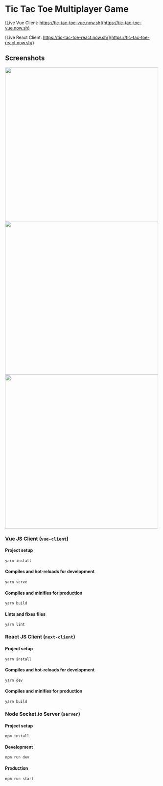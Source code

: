 # Tic Tac Toe Multiplayer Game
[Live Vue Client: https://tic-tac-toe-vue.now.sh](https://tic-tac-toe-vue.now.sh)

[Live React Client: https://tic-tac-toe-react.now.sh/](https://tic-tac-toe-react.now.sh/)

## Screenshots

<img src="https://i.imgur.com/de1qxXm.png" width="500" />
<img src="https://i.imgur.com/Tmz5OyD.png" width="500" />
<img src="https://i.imgur.com/JtEJyu4.png" width="500" />

### Vue JS Client (`vue-client`)

#### Project setup
```
yarn install
```

#### Compiles and hot-reloads for development
```
yarn serve
```

#### Compiles and minifies for production
```
yarn build
```

#### Lints and fixes files
```
yarn lint
```


### React JS Client (`next-client`)

#### Project setup
```
yarn install
```

#### Compiles and hot-reloads for development
```
yarn dev
```

#### Compiles and minifies for production
```
yarn build
```

### Node Socket.io Server (`server`)

#### Project setup
```
npm install
```

#### Development

```
npm run dev
```

#### Production

```
npm run start
```
